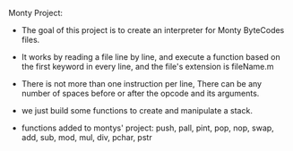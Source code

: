 Monty Project:

- The goal of this project is to create an interpreter for Monty ByteCodes files.

- It works by reading a file line by line, and execute a function based on the first
  keyword in every line, and the file's extension is fileName.m

- There is not more than one instruction per line, There can be any number of spaces before or after the opcode and its arguments.

- we just build some functions to create and manipulate a stack.

- functions added to montys' project:
  push, pall, pint, pop, nop, swap, add, sub, mod, mul, div, pchar, pstr
